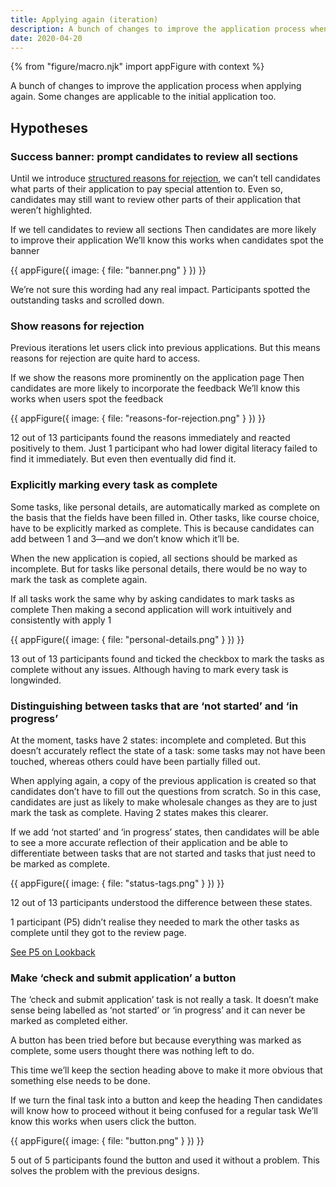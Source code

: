 ```yaml
---
title: Applying again (iteration)
description: A bunch of changes to improve the application process when applying again. Some of the changes are just as applicable when making the first application.
date: 2020-04-20
---
```


{% from "figure/macro.njk" import appFigure with context %}

A bunch of changes to improve the application process when applying again. Some changes are applicable to the initial application too.

## Hypotheses

### Success banner: prompt candidates to review all sections

Until we introduce [structured reasons for rejection](/manage-teacher-training-applications/reasons-for-rejection), we can’t tell candidates what parts of their application to pay special attention to. Even so, candidates may still want to review other parts of their application that weren’t highlighted.

If we tell candidates to review all sections
Then candidates are more likely to improve their application
We’ll know this works when candidates spot the banner

{{ appFigure({
  image: {
    file: "banner.png"
  }
}) }}

We’re not sure this wording had any real impact. Participants spotted the outstanding tasks and scrolled down.

### Show reasons for rejection

Previous iterations let users click into previous applications. But this means reasons for rejection are quite hard to access.

If we show the reasons more prominently on the application page
Then candidates are more likely to incorporate the feedback
We’ll know this works when users spot the feedback

{{ appFigure({
  image: {
    file: "reasons-for-rejection.png"
  }
}) }}

12 out of 13 participants found the reasons immediately and reacted positively to them. Just 1 participant who had lower digital literacy failed to find it immediately. But even then eventually did find it.

### Explicitly marking every task as complete

Some tasks, like personal details, are automatically marked as complete on the basis that the fields have been filled in. Other tasks, like course choice, have to be explicitly marked as complete. This is because candidates can add between 1 and 3—and we don’t know which it’ll be.

When the new application is copied, all sections should be marked as incomplete. But for tasks like personal details, there would be no way to mark the task as complete again.

If all tasks work the same why by asking candidates to mark tasks as complete
Then making a second application will work intuitively and consistently with apply 1

{{ appFigure({
  image: {
    file: "personal-details.png"
  }
}) }}

13 out of 13 participants found and ticked the checkbox to mark the tasks as complete without any issues. Although having to mark every task is longwinded.

### Distinguishing between tasks that are ‘not started’ and ‘in progress’

At the moment, tasks have 2 states: incomplete and completed. But this doesn’t accurately reflect the state of a task: some tasks may not have been touched, whereas others could have been partially filled out.

When applying again, a copy of the previous application is created so that candidates don’t have to fill out the questions from scratch. So in this case, candidates are just as likely to make wholesale changes as they are to just mark the task as complete. Having 2 states makes this clearer.

If we add ‘not started’ and ‘in progress’ states, then candidates will be able to see a more accurate reflection of their application and be able to differentiate between tasks that are not started and tasks that just need to be marked as complete.

{{ appFigure({
  image: {
    file: "status-tags.png"
  }
}) }}

12 out of 13 participants understood the difference between these states.

1 participant (P5) didn’t realise they needed to mark the other tasks as complete until they got to the review page.

[See P5 on Lookback](https://lookback.io/watch/FvL23dcHaUZauAchg?t=25m1s)

### Make ‘check and submit application’ a button

The ‘check and submit application’ task is not really a task. It doesn’t make sense being labelled as ‘not started’ or ‘in progress’ and it can never be marked as completed either.

A button has been tried before but because everything was marked as complete, some users thought there was nothing left to do.

This time we’ll keep the section heading above to make it more obvious that something else needs to be done.

If we turn the final task into a button and keep the heading
Then candidates will know how to proceed without it being confused for a regular task
We’ll know this works when users click the button.

{{ appFigure({
  image: {
    file: "button.png"
  }
}) }}

5 out of 5 participants found the button and used it without a problem. This solves the problem with the previous designs.
